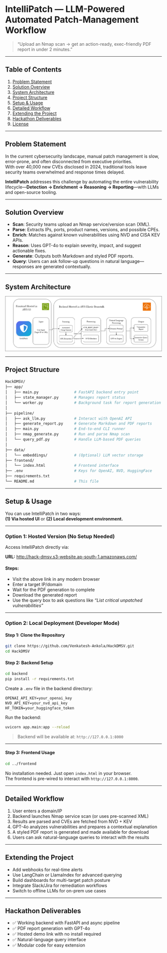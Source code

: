 
# IntelliPatch — LLM-Powered Automated Patch-Management Workflow  
> “Upload an Nmap scan → get an action-ready, exec-friendly PDF report in under 2 minutes.”

---

## Table of Contents

1. [Problem Statement](#problem-statement)  
2. [Solution Overview](#solution-overview)  
3. [System Architecture](#system-architecture)  
4. [Project Structure](#project-structure)  
5. [Setup & Usage](#setup--usage)  
6. [Detailed Workflow](#detailed-workflow)  
7. [Extending the Project](#extending-the-project)  
8. [Hackathon Deliverables](#hackathon-deliverables)  
9. [License](#license)

---

## Problem Statement

In the current cybersecurity landscape, manual patch management is slow, error-prone, and often disconnected from executive priorities.  
With over 40,000 new CVEs disclosed in 2024, traditional tools leave security teams overwhelmed and response times delayed.

**IntelliPatch** addresses this challenge by automating the entire vulnerability lifecycle—**Detection → Enrichment → Reasoning → Reporting**—with LLMs and open-source tooling.

---

## Solution Overview

- **Scan**: Security teams upload an Nmap service/version scan (XML).  
- **Parse**: Extracts IPs, ports, product names, versions, and possible CPEs.  
- **Enrich**: Matches against known vulnerabilities using NVD and CISA KEV APIs.  
- **Reason**: Uses GPT-4o to explain severity, impact, and suggest actionable fixes.  
- **Generate**: Outputs both Markdown and styled PDF reports.  
- **Query**: Users can ask follow-up questions in natural language—responses are generated contextually.

---

## System Architecture

![Architecture Diagram](https://github.com/Venkatesh-Ankola/HackDMSV/blob/70a2d75a6a7a8551251f4b4db92ef61263ff595d/assets/architecture.png)


---

## Project Structure

```bash
HackDMSV/
├── app/
│   ├── main.py                # FastAPI backend entry point
│   ├── state_manager.py       # Manages report status
│   └── worker.py              # Background task for report generation
│
├── pipeline/
│   ├── ask_llm.py             # Interact with OpenAI API
│   ├── generate_report.py     # Generate Markdown and PDF reports
│   ├── main.py                # End-to-end CLI runner
│   ├── nmap_generate.py       # Run and parse Nmap scan
│   └── query_pdf.py           # Handle LLM-based PDF queries
│
├── data/
│   └── embeddings/            # (Optional) LLM vector storage
├── frontend/
│   └── index.html             # Frontend interface
├── .env                       # Keys for OpenAI, NVD, HuggingFace
├── requirements.txt
└── README.md                  # This file
```

---

## Setup & Usage

You can use IntelliPatch in two ways:  
**(1) Via hosted UI** or **(2) Local development environment.**

---

### Option 1: Hosted Version (No Setup Needed)

Access IntelliPatch directly via:

**URL:** http://hack-dmsv.s3-website.ap-south-1.amazonaws.com/

#### Steps:
- Visit the above link in any modern browser  
- Enter a target IP/domain  
- Wait for the PDF generation to complete  
- Download the generated report  
- Use the query box to ask questions like _“List critical unpatched vulnerabilities”_

---

### Option 2: Local Deployment (Developer Mode)

#### Step 1: Clone the Repository

```bash
git clone https://github.com/Venkatesh-Ankola/HackDMSV.git
cd HackDMSV
```

#### Step 2: Backend Setup

```bash
cd backend
pip install -r requirements.txt
```

Create a `.env` file in the backend directory:

```env
OPENAI_API_KEY=your_openai_key
NVD_API_KEY=your_nvd_api_key
HF_TOKEN=your_huggingface_token
```

Run the backend:

```bash
uvicorn app.main:app --reload
```

> Backend will be available at: `http://127.0.0.1:8000`

---

#### Step 3: Frontend Usage

```bash
cd ../frontend
```

No installation needed. Just open `index.html` in your browser.  
The frontend is pre-wired to interact with `http://127.0.0.1:8000`.

---

## Detailed Workflow

1. User enters a domain/IP  
2. Backend launches Nmap service scan (or uses pre-scanned XML)  
3. Results are parsed and CVEs are fetched from NVD + KEV  
4. GPT-4o analyzes vulnerabilities and prepares a contextual explanation  
5. A styled PDF report is generated and made available for download  
6. Users can ask natural-language queries to interact with the results

---

## Extending the Project

- Add webhooks for real-time alerts  
- Use LangChain or LlamaIndex for advanced querying  
- Build dashboards for multi-target patch posture  
- Integrate Slack/Jira for remediation workflows  
- Switch to offline LLMs for on-prem use cases

---

## Hackathon Deliverables

- ✅ Working backend with FastAPI and async pipeline  
- ✅ PDF report generation with GPT-4o  
- ✅ Hosted demo link with no install required  
- ✅ Natural-language query interface  
- ✅ Modular code for easy extension


